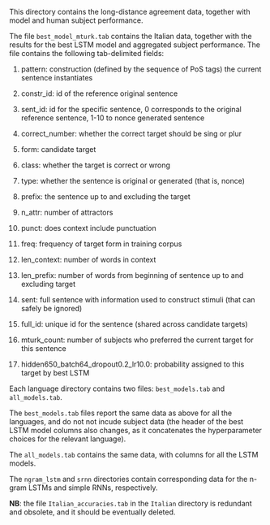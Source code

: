 This directory contains the long-distance agreement data, together with model and human subject performance.

The file `best_model_mturk.tab` contains the Italian data, together with the results for the best LSTM model and aggregated subject performance. The file contains the following tab-delimited fields:

1. pattern: construction (defined by the sequence of PoS tags) the current sentence instantiates

2. constr_id: id of the reference original sentence

4. sent_id: id for the specific sentence, 0 corresponds to the original reference sentence, 1-10 to nonce generated sentence 

4) correct_number: whether the correct target should be sing or plur

5) form: candidate target

6) class: whether the target is correct or wrong

7) type: whether the sentence is original or generated (that is, nonce)

8) prefix: the sentence up to and excluding the target

9) n_attr: number of attractors

10) punct: does context include punctuation

11) freq: frequency of target form in training corpus

12) len_context: number of words in context

13) len_prefix: number of words from beginning of sentence up to and excluding target

14) sent: full sentence with information used to construct stimuli (that can safely be ignored)

15) full_id: unique id for the sentence (shared across candidate targets)

16) mturk_count: number of subjects who preferred the current target for this sentence

17) hidden650_batch64_dropout0.2_lr10.0: probability assigned to this target by best LSTM

Each language directory contains two files: `best_models.tab` and `all_models.tab`.

The `best_models.tab` files report the same data as above for all the languages, and do not not incude subject data (the header of the best LSTM model columns also changes, as it concatenates the hyperparameter choices for the relevant language).

The `all_models.tab` contains the same data, with columns for all the LSTM models.

The `ngram_lstm` and `srnn` directories contain corresponding data for the n-gram LSTMs and simple RNNs, respectively.

**NB**: the file `Italian_accuracies.tab` in the `Italian` directory is redundant and obsolete, and it should be eventually deleted.
